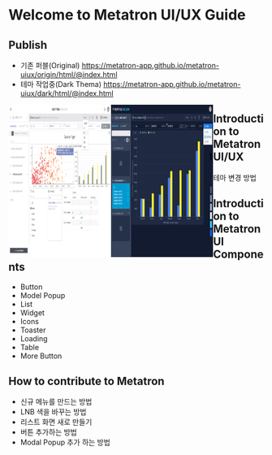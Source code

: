 Welcome to Metatron UI/UX Guide
==================================

Publish
---
- 기존 퍼블(Original) <https://metatron-app.github.io/metatron-uiux/origin/html/@index.html>
- 테마 작업중(Dark Thema) <https://metatron-app.github.io/metatron-uiux/dark/html/@index.html>

<img style="float:left;width:40%;height:300px;" src="/guide/images/white.png" alt="White" title="White Thema"/>
<img style="float:left;width:40%;height:300px;" src="/guide/images/dark.png" alt="Dark" title="Dark Thema"/>


Introduction to Metatron UI/UX
---
- 테마 변경 방법

Introduction to Metatron UI Components
---
- Button
- Model Popup
- List
- Widget
- Icons
- Toaster
- Loading
- Table
- More Button

How to contribute to Metatron
---
- 신규 메뉴를 만드는 방법
- LNB 색을 바꾸는 방법
- 리스트 화면 새로 만들기
- 버튼 추가하는 방법
- Modal Popup 추가 하는 방법